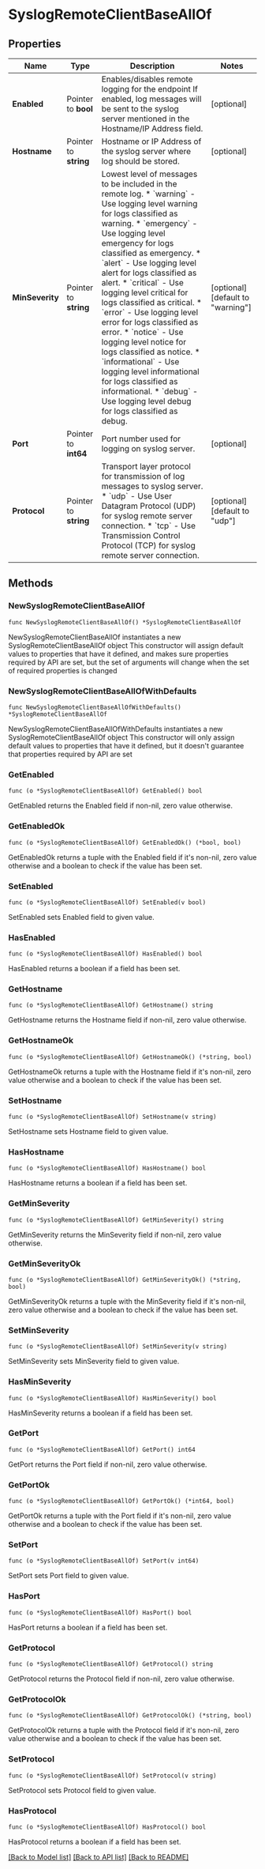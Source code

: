 # SyslogRemoteClientBaseAllOf

## Properties

Name | Type | Description | Notes
------------ | ------------- | ------------- | -------------
**Enabled** | Pointer to **bool** | Enables/disables remote logging for the endpoint If enabled, log messages will be sent to the syslog server mentioned in the Hostname/IP Address field. | [optional] 
**Hostname** | Pointer to **string** | Hostname or IP Address of the syslog server where log should be stored. | [optional] 
**MinSeverity** | Pointer to **string** | Lowest level of messages to be included in the remote log. * &#x60;warning&#x60; - Use logging level warning for logs classified as warning. * &#x60;emergency&#x60; - Use logging level emergency for logs classified as emergency. * &#x60;alert&#x60; - Use logging level alert for logs classified as alert. * &#x60;critical&#x60; - Use logging level critical for logs classified as critical. * &#x60;error&#x60; - Use logging level error for logs classified as error. * &#x60;notice&#x60; - Use logging level notice for logs classified as notice. * &#x60;informational&#x60; - Use logging level informational for logs classified as informational. * &#x60;debug&#x60; - Use logging level debug for logs classified as debug. | [optional] [default to "warning"]
**Port** | Pointer to **int64** | Port number used for logging on syslog server. | [optional] 
**Protocol** | Pointer to **string** | Transport layer protocol for transmission of log messages to syslog server. * &#x60;udp&#x60; - Use User Datagram Protocol (UDP) for syslog remote server connection. * &#x60;tcp&#x60; - Use Transmission Control Protocol (TCP) for syslog remote server connection. | [optional] [default to "udp"]

## Methods

### NewSyslogRemoteClientBaseAllOf

`func NewSyslogRemoteClientBaseAllOf() *SyslogRemoteClientBaseAllOf`

NewSyslogRemoteClientBaseAllOf instantiates a new SyslogRemoteClientBaseAllOf object
This constructor will assign default values to properties that have it defined,
and makes sure properties required by API are set, but the set of arguments
will change when the set of required properties is changed

### NewSyslogRemoteClientBaseAllOfWithDefaults

`func NewSyslogRemoteClientBaseAllOfWithDefaults() *SyslogRemoteClientBaseAllOf`

NewSyslogRemoteClientBaseAllOfWithDefaults instantiates a new SyslogRemoteClientBaseAllOf object
This constructor will only assign default values to properties that have it defined,
but it doesn't guarantee that properties required by API are set

### GetEnabled

`func (o *SyslogRemoteClientBaseAllOf) GetEnabled() bool`

GetEnabled returns the Enabled field if non-nil, zero value otherwise.

### GetEnabledOk

`func (o *SyslogRemoteClientBaseAllOf) GetEnabledOk() (*bool, bool)`

GetEnabledOk returns a tuple with the Enabled field if it's non-nil, zero value otherwise
and a boolean to check if the value has been set.

### SetEnabled

`func (o *SyslogRemoteClientBaseAllOf) SetEnabled(v bool)`

SetEnabled sets Enabled field to given value.

### HasEnabled

`func (o *SyslogRemoteClientBaseAllOf) HasEnabled() bool`

HasEnabled returns a boolean if a field has been set.

### GetHostname

`func (o *SyslogRemoteClientBaseAllOf) GetHostname() string`

GetHostname returns the Hostname field if non-nil, zero value otherwise.

### GetHostnameOk

`func (o *SyslogRemoteClientBaseAllOf) GetHostnameOk() (*string, bool)`

GetHostnameOk returns a tuple with the Hostname field if it's non-nil, zero value otherwise
and a boolean to check if the value has been set.

### SetHostname

`func (o *SyslogRemoteClientBaseAllOf) SetHostname(v string)`

SetHostname sets Hostname field to given value.

### HasHostname

`func (o *SyslogRemoteClientBaseAllOf) HasHostname() bool`

HasHostname returns a boolean if a field has been set.

### GetMinSeverity

`func (o *SyslogRemoteClientBaseAllOf) GetMinSeverity() string`

GetMinSeverity returns the MinSeverity field if non-nil, zero value otherwise.

### GetMinSeverityOk

`func (o *SyslogRemoteClientBaseAllOf) GetMinSeverityOk() (*string, bool)`

GetMinSeverityOk returns a tuple with the MinSeverity field if it's non-nil, zero value otherwise
and a boolean to check if the value has been set.

### SetMinSeverity

`func (o *SyslogRemoteClientBaseAllOf) SetMinSeverity(v string)`

SetMinSeverity sets MinSeverity field to given value.

### HasMinSeverity

`func (o *SyslogRemoteClientBaseAllOf) HasMinSeverity() bool`

HasMinSeverity returns a boolean if a field has been set.

### GetPort

`func (o *SyslogRemoteClientBaseAllOf) GetPort() int64`

GetPort returns the Port field if non-nil, zero value otherwise.

### GetPortOk

`func (o *SyslogRemoteClientBaseAllOf) GetPortOk() (*int64, bool)`

GetPortOk returns a tuple with the Port field if it's non-nil, zero value otherwise
and a boolean to check if the value has been set.

### SetPort

`func (o *SyslogRemoteClientBaseAllOf) SetPort(v int64)`

SetPort sets Port field to given value.

### HasPort

`func (o *SyslogRemoteClientBaseAllOf) HasPort() bool`

HasPort returns a boolean if a field has been set.

### GetProtocol

`func (o *SyslogRemoteClientBaseAllOf) GetProtocol() string`

GetProtocol returns the Protocol field if non-nil, zero value otherwise.

### GetProtocolOk

`func (o *SyslogRemoteClientBaseAllOf) GetProtocolOk() (*string, bool)`

GetProtocolOk returns a tuple with the Protocol field if it's non-nil, zero value otherwise
and a boolean to check if the value has been set.

### SetProtocol

`func (o *SyslogRemoteClientBaseAllOf) SetProtocol(v string)`

SetProtocol sets Protocol field to given value.

### HasProtocol

`func (o *SyslogRemoteClientBaseAllOf) HasProtocol() bool`

HasProtocol returns a boolean if a field has been set.


[[Back to Model list]](../README.md#documentation-for-models) [[Back to API list]](../README.md#documentation-for-api-endpoints) [[Back to README]](../README.md)


